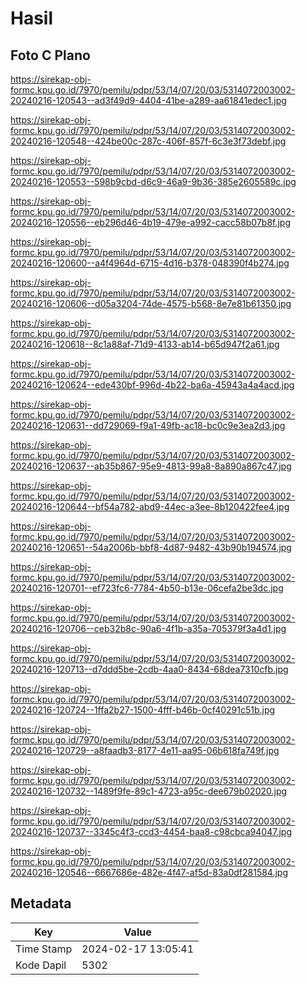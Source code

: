 # Hasil

## Foto C Plano

https://sirekap-obj-formc.kpu.go.id/7970/pemilu/pdpr/53/14/07/20/03/5314072003002-20240216-120543--ad3f49d9-4404-41be-a289-aa61841edec1.jpg

https://sirekap-obj-formc.kpu.go.id/7970/pemilu/pdpr/53/14/07/20/03/5314072003002-20240216-120548--424be00c-287c-406f-857f-6c3e3f73debf.jpg

https://sirekap-obj-formc.kpu.go.id/7970/pemilu/pdpr/53/14/07/20/03/5314072003002-20240216-120553--598b9cbd-d6c9-46a9-9b36-385e2605589c.jpg

https://sirekap-obj-formc.kpu.go.id/7970/pemilu/pdpr/53/14/07/20/03/5314072003002-20240216-120556--eb296d46-4b19-479e-a992-cacc58b07b8f.jpg

https://sirekap-obj-formc.kpu.go.id/7970/pemilu/pdpr/53/14/07/20/03/5314072003002-20240216-120600--a4f4964d-6715-4d16-b378-048390f4b274.jpg

https://sirekap-obj-formc.kpu.go.id/7970/pemilu/pdpr/53/14/07/20/03/5314072003002-20240216-120606--d05a3204-74de-4575-b568-8e7e81b61350.jpg

https://sirekap-obj-formc.kpu.go.id/7970/pemilu/pdpr/53/14/07/20/03/5314072003002-20240216-120618--8c1a88af-71d9-4133-ab14-b65d947f2a61.jpg

https://sirekap-obj-formc.kpu.go.id/7970/pemilu/pdpr/53/14/07/20/03/5314072003002-20240216-120624--ede430bf-996d-4b22-ba6a-45943a4a4acd.jpg

https://sirekap-obj-formc.kpu.go.id/7970/pemilu/pdpr/53/14/07/20/03/5314072003002-20240216-120631--dd729069-f9a1-49fb-ac18-bc0c9e3ea2d3.jpg

https://sirekap-obj-formc.kpu.go.id/7970/pemilu/pdpr/53/14/07/20/03/5314072003002-20240216-120637--ab35b867-95e9-4813-99a8-8a890a867c47.jpg

https://sirekap-obj-formc.kpu.go.id/7970/pemilu/pdpr/53/14/07/20/03/5314072003002-20240216-120644--bf54a782-abd9-44ec-a3ee-8b120422fee4.jpg

https://sirekap-obj-formc.kpu.go.id/7970/pemilu/pdpr/53/14/07/20/03/5314072003002-20240216-120651--54a2006b-bbf8-4d87-9482-43b90b194574.jpg

https://sirekap-obj-formc.kpu.go.id/7970/pemilu/pdpr/53/14/07/20/03/5314072003002-20240216-120701--ef723fc6-7784-4b50-b13e-06cefa2be3dc.jpg

https://sirekap-obj-formc.kpu.go.id/7970/pemilu/pdpr/53/14/07/20/03/5314072003002-20240216-120706--ceb32b8c-90a6-4f1b-a35a-705379f3a4d1.jpg

https://sirekap-obj-formc.kpu.go.id/7970/pemilu/pdpr/53/14/07/20/03/5314072003002-20240216-120713--d7ddd5be-2cdb-4aa0-8434-68dea7310cfb.jpg

https://sirekap-obj-formc.kpu.go.id/7970/pemilu/pdpr/53/14/07/20/03/5314072003002-20240216-120724--1ffa2b27-1500-4fff-b46b-0cf40291c51b.jpg

https://sirekap-obj-formc.kpu.go.id/7970/pemilu/pdpr/53/14/07/20/03/5314072003002-20240216-120729--a8faadb3-8177-4e11-aa95-06b618fa749f.jpg

https://sirekap-obj-formc.kpu.go.id/7970/pemilu/pdpr/53/14/07/20/03/5314072003002-20240216-120732--1489f9fe-89c1-4723-a95c-dee679b02020.jpg

https://sirekap-obj-formc.kpu.go.id/7970/pemilu/pdpr/53/14/07/20/03/5314072003002-20240216-120737--3345c4f3-ccd3-4454-baa8-c98cbca94047.jpg

https://sirekap-obj-formc.kpu.go.id/7970/pemilu/pdpr/53/14/07/20/03/5314072003002-20240216-120546--6667686e-482e-4f47-af5d-83a0df281584.jpg


## Metadata

| Key        | Value               |
| ---------- | ------------------- |
| Time Stamp | 2024-02-17 13:05:41 |
| Kode Dapil | 5302                |



